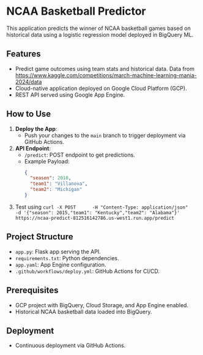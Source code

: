 # NCAA Basketball Predictor

This application predicts the winner of NCAA basketball games based on historical data using a logistic regression model deployed in BigQuery ML.

## Features
- Predict game outcomes using team stats and historical data. Data from https://www.kaggle.com/competitions/march-machine-learning-mania-2024/data
- Cloud-native application deployed on Google Cloud Platform (GCP).
- REST API served using Google App Engine.

## How to Use
1. **Deploy the App**:
   - Push your changes to the `main` branch to trigger deployment via GitHub Actions.
2. **API Endpoint**:
   - `/predict`: POST endpoint to get predictions.
   - Example Payload:
     ```json
     {
       "season": 2018,
       "team1": "Villanova",
       "team2": "Michigan"
     }
     ```
3. Test using
   ```curl -X POST      -H "Content-Type: application/json"      -d '{"season": 2015,"team1": "Kentucky","team2": "Alabama"}'        https://ncaa-predict-812516142786.us-west1.run.app/predict```

## Project Structure
- `app.py`: Flask app serving the API.
- `requirements.txt`: Python dependencies.
- `app.yaml`: App Engine configuration.
- `.github/workflows/deploy.yml`: GitHub Actions for CI/CD.

## Prerequisites
- GCP project with BigQuery, Cloud Storage, and App Engine enabled.
- Historical NCAA basketball data loaded into BigQuery.

## Deployment
- Continuous deployment via GitHub Actions.
